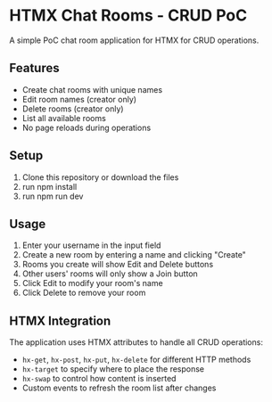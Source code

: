 # HTMX Chat Rooms - CRUD PoC

A simple PoC chat room application for HTMX for CRUD operations.

## Features

- Create chat rooms with unique names
- Edit room names (creator only)
- Delete rooms (creator only)
- List all available rooms
- No page reloads during operations

## Setup

1. Clone this repository or download the files
2. run npm install
3. run npm run dev

## Usage

1. Enter your username in the input field
2. Create a new room by entering a name and clicking "Create"
3. Rooms you create will show Edit and Delete buttons
4. Other users' rooms will only show a Join button
5. Click Edit to modify your room's name
6. Click Delete to remove your room

## HTMX Integration

The application uses HTMX attributes to handle all CRUD operations:

- `hx-get`, `hx-post`, `hx-put`, `hx-delete` for different HTTP methods
- `hx-target` to specify where to place the response
- `hx-swap` to control how content is inserted
- Custom events to refresh the room list after changes
